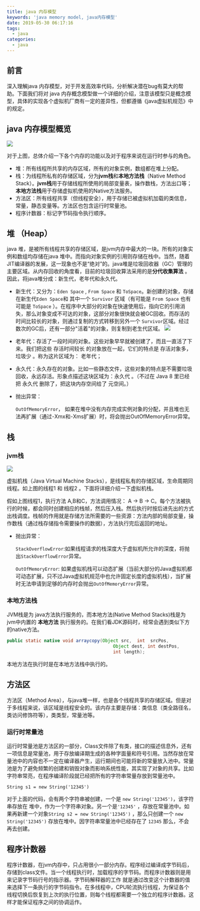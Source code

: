 ```yaml
---
title: java 内存模型
keywords: 'java memory model, java内存模型'
date: 2019-05-30 06:17:16
tags:
  - java
categories:
  - java
---
```


## 前言

深入理解java 内存模型，对于开发高效率代码，分析解决潜在bug有莫大的帮助。下面我们将对 java 内存概念模型做一个详细的介绍，注意该模型只是概念模型，具体的实现各个虚拟机厂商有一定的差异性，但都遵循《java虚拟机规范》中的规定。

## java 内存模型概览

![](/images/331425-20160623115846235-947282498.png)

对于上图，总体介绍一下各个内存的功能以及对于程序来说在运行时参与的角色。

- 堆：所有线程所共享的内存区域，所有的对象实例，数组都在堆上分配。
- 栈：为线程所私有的存储区域，分为**jvm栈**和**本地方法栈**（Native Method Stack）。**jvm栈**用于存储线程所使用的局部变量表，操作数栈，方法出口等；**本地方法栈**用于存储虚拟机使用的Native方法服务。
- 方法区：所有线程共享（但线程安全），用于存储已被虚拟机加载的类信息，常量，静态变量等。方法区也包含运行时常量池。
- 程序计数器：标记字节码指令执行顺序。

## 堆 （Heap）

java 堆，是被所有线程共享的存储区域，是jvm内存中最大的一块。所有的对象实例和数组均存储在java 堆中。而指向对象实例的引用则存储在栈中。当然，随着JIT编译器的发展，这一现象也不是“绝对”的。java堆是垃圾回收器（GC）管理的主要区域。从内存回收的角度看，目前的垃圾回收算法采用的是**分代收集算法** 。因此，将java堆分成：新生代，老年代和永久代。

- 新生代：又分为：`Eden Space` , `From Space` 和 `ToSpace`。新创建的对象，存储在新生代`Eden Space`和 其中一个 `Survivor` 区域（有可能是 `From Space` 也有可能是 `ToSpace` ）。在程序中大部分的对象在快速使用后，指向它的引用消失，那么对象变成不可达的对象，这部分对象很快就会被GC回收。而存活的时间比较长的对象，则通过复制的方式转移到另外一个 `Survivor`区域。经过数次的GC后，还有一部分"活着"的对象，则复制到老生代区域。
![](/images/20190530141333.png)


- 老年代：存活了一段时间的对象。这些对象早早就被创建了，而且一直活了下来。我们把这些 存活时间较长 的对象放在一起，它们的特点是 存活对象多，垃圾少 。称为这片区域为： 老年代；
- 永久代：永久存在的对象。比如一些静态文件，这些对象的特点是不需要垃圾回收，永远存活。形象点描述这块区域为：永久代 。（不过在 Java 8 里已经把 永久代 删除了，把这块内存空间给了 元空间。）

- 抛出异常：
  
  `OutOfMemoryError`， 如果在堆中没有内存完成实例对象的分配，并且堆也无法再扩展（通过-Xmx和-Xms扩展）时，将会抛出OutOfMemoryError异常。


## 栈

### jvm栈

![](/images/20190528182223.png)

虚拟机栈（Java Virtual Machine Stacks），是线程私有的存储区域，生命周期同线程。如上图的线程1 和 线程2 。下面将详细介绍一下虚拟机栈。

假如上图线程1，执行方法 A,B和C，方法调用情况： A -> B -> C。每个方法被执行的时候，都会同时创建相应的栈帧，然后压入栈。然后执行时按后进先出的方式出栈调度。栈帧的作用就是存储方法所需要的一些资源：方法内部的局部变量，操作数栈（通过栈存储指令需要操作的数据），方法执行完后返回的地址。

- 抛出异常：
  
  `StackOverflowError`:如果线程请求的栈深度大于虚拟机所允许的深度，将抛出`StackOverflowError`异常。

  `OutOfMemoryError`: 如果虚拟机栈可以动态扩展（当前大部分的Java虚拟机都可动态扩展，只不过Java虚拟机规范中也允许固定长度的虚拟机栈），当扩展时无法申请到足够的内存时会抛出`OutOfMemoryError`异常。

### 本地方法栈

JVM栈是为 java方法执行服务的，而本地方法(Native Method Stacks)栈是为 jvm中内置的 **本地方法** 执行服务的。在我们看JDK源码时，经常会遇到类似下方的native方法。
```java
public static native void arraycopy(Object src,  int  srcPos,
                                        Object dest, int destPos,
                                        int length);
```

本地方法在执行时是在本地方法栈中执行的。

## 方法区
方法区（Method Area），与java堆一样，也是各个线程共享的存储区域。但是对于多线程来说，该区域是线程安全的。该内存主要是存储：类信息（类全路径名，类访问修饰符等），类类型，常量池等。

### 运行时常量池

运行时常量池是方法区的一部分，Class文件除了有类，接口的描述信息外，还有一项信息是常量池，用于存放编译期生成的各种字面量和符号引用。当然存放在常量池中的内容也不一定在编译器产生，运行期间也可能将新的常量放入池中。常量池是为了避免频繁的创建和销毁对象而影响系统性能，其实现了对象的共享。比如字符串常亮，在程序编译阶段就已经把所有的字符串常量存放到常量池中。

```
String s1 = new String('12345')
```
对于上面的代码，会有两个字符串被创建，一个是 `new String('12345')`，该字符串存放在 堆中，作为一个字符串对象。另一个是`'12345'` ，存放在常量池中。如果再新建一个对象`String s2 = new String('12345')` ，那么只创建一个 `new String('12345')` 存放在堆中。因字符串常量池中已经存在了 `12345` 那么，不会再去创建。



## 程序计数器

程序计数器，在jvm内存中，只占用很小一部分内存。程序经过编译成字节码后，存储到class文件。当一个线程执行时，加载程序的字节码。而程序计数器则是用来记录字节码行号的指示器。字节码解释器的工作 就是通过改变这个计数器的值来选择下一条执行的字节码指令。在多线程中，CPU轮流执行线程，为保证各个线程切换后恢复到上次的执行位置，则每个线程都需要一个独立的程序计数器。这样才能保证程序之间的协调运作。


